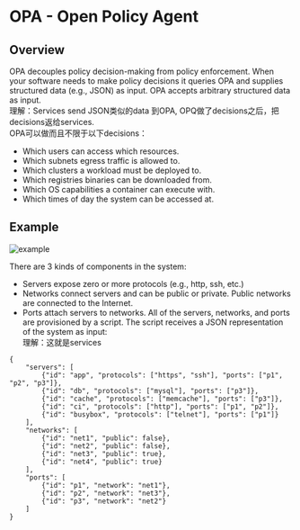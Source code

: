 # OPA - Open Policy Agent
## Overview
OPA decouples policy decision-making from policy enforcement. When your software needs to make policy decisions it queries OPA and supplies structured data (e.g., JSON) as input. OPA accepts arbitrary structured data as input.   
理解：Services send JSON类似的data 到OPA, OPQ做了decisions之后，把decisions返给services.   
OPA可以做而且不限于以下decisions：
- Which users can access which resources.
- Which subnets egress traffic is allowed to.
- Which clusters a workload must be deployed to.
- Which registries binaries can be downloaded from.
- Which OS capabilities a container can execute with.
- Which times of day the system can be accessed at.

## Example
![example](https://user-images.githubusercontent.com/36396754/102041966-92563500-3d85-11eb-9d34-7996913187e7.png)

There are 3 kinds of components in the system:
- Servers expose zero or more protocols (e.g., http, ssh, etc.)
- Networks connect servers and can be public or private. Public networks are connected to the Internet.
- Ports attach servers to networks.
All of the servers, networks, and ports are provisioned by a script. The script receives a JSON representation of the system as input:    
理解：这就是services
```
{
    "servers": [
        {"id": "app", "protocols": ["https", "ssh"], "ports": ["p1", "p2", "p3"]},
        {"id": "db", "protocols": ["mysql"], "ports": ["p3"]},
        {"id": "cache", "protocols": ["memcache"], "ports": ["p3"]},
        {"id": "ci", "protocols": ["http"], "ports": ["p1", "p2"]},
        {"id": "busybox", "protocols": ["telnet"], "ports": ["p1"]}
    ],
    "networks": [
        {"id": "net1", "public": false},
        {"id": "net2", "public": false},
        {"id": "net3", "public": true},
        {"id": "net4", "public": true}
    ],
    "ports": [
        {"id": "p1", "network": "net1"},
        {"id": "p2", "network": "net3"},
        {"id": "p3", "network": "net2"}
    ]
}
```
